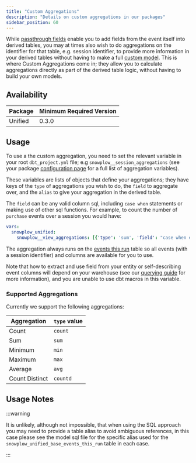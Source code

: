 ```yaml
---
title: "Custom Aggregations"
description: "Details on custom aggregations in our packages"
sidebar_position: 60
---
```


While [passthrough fields](/docs/modeling-your-data/modeling-your-data-with-dbt/package-features/passthrough-fields/index.md) enable you to add fields from the event itself into derived tables, you may at times also wish to do aggregations on the identifier for that table, e.g. session identifier, to provide more information in your derived tables without having to make a full [custom model](/docs/modeling-your-data/modeling-your-data-with-dbt/dbt-custom-models/index.md). This is where Custom Aggregations come in; they allow you to calculate aggregations directly as part of the derived table logic, without having to build your own models.

## Availability

| Package | Minimum Required Version |
| ------- | ------------------------ |
| Unified | 0.3.0                    |

## Usage

To use a the custom aggregation, you need to set the relevant variable in your root `dbt_project.yml` file; e.g `snowplow__session_aggregations` (see your package [configuration page](/docs/modeling-your-data/modeling-your-data-with-dbt/dbt-configuration/index.md) for a full list of aggregation variables).

These variables are lists of objects that define your aggregations; they have keys of the `type` of aggregations you wish to do, the `field` to aggregate over, and the `alias` to give your aggregation in the derived table.

The `field` can be any valid column sql, including `case when` statements or making use of other sql functions. For example, to count the number of `purchase` events over a session you would have:

```yml title="dbt_project.yml"
vars:
  snowplow_unified:
    snowplow__view_aggregations: [{'type': 'sum', 'field': "case when event_name = 'purchase' then 1 else 0 end", 'alias': 'num_purchase_events'}]
```
The aggregation always runs on the [events this run](/docs/modeling-your-data/modeling-your-data-with-dbt/package-mechanics/this-run-tables/index.md#events-this-run) table so all events (with a session identifier) and columns are available for you to use.

Note that how to extract and use field from your entity or self-describing event columns will depend on your warehouse (see our [querying guide](/docs/destinations/warehouses-lakes/querying-data/index.md#entities) for more information), and you are unable to use dbt macros in this variable.

### Supported Aggregations
Currently we support the following aggregations:

| Aggregation    | `type` value |
| -------------- | ------------ |
| Count          | `count`      |
| Sum            | `sum`        |
| Minimum        | `min`        |
| Maximum        | `max`        |
| Average        | `avg`        |
| Count Distinct | `countd`     |

## Usage Notes

:::warning

It is unlikely, although not impossible, that when using the SQL approach you may need to provide a table alias to avoid ambiguous references, in this case please see the model sql file for the specific alias used for the `snowplow_unified_base_events_this_run` table in each case.

:::
